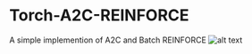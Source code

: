 # Torch-A2C-REINFORCE
A simple implemention of A2C and Batch REINFORCE
![alt text](https://raw.githubusercontent.com/Hamilton232/Torch-A2C-REINFORCE/A2C_CartPole.png)
